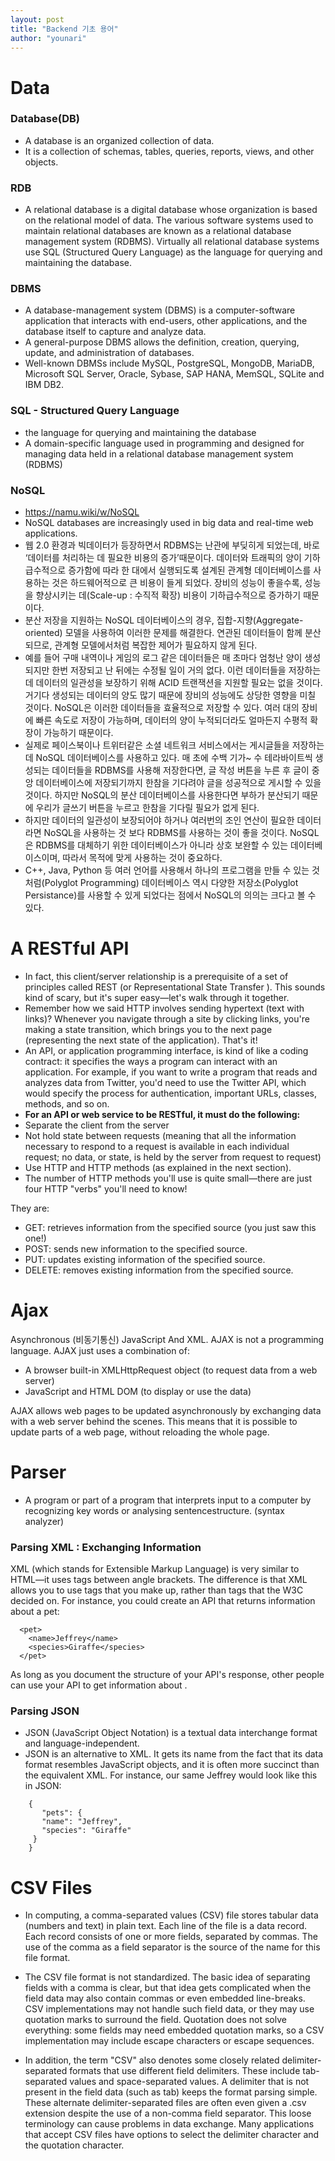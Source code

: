 ```yaml
---
layout: post
title: "Backend 기초 용어"
author: "younari"
---
```


# Data

### Database(DB)
- A database is an organized collection of data. 
- It is a collection of schemas, tables, queries, reports, views, and other objects. 


### RDB
- A relational database is a digital database whose organization is based on the relational model of data. The various software systems used to maintain relational databases are known as a relational database management system (RDBMS). Virtually all relational database systems use SQL (Structured Query Language) as the language for querying and maintaining the database.


### DBMS
- A database-management system (DBMS) is a computer-software application that interacts with end-users, other applications, and the database itself to capture and analyze data. 
- A general-purpose DBMS allows the definition, creation, querying, update, and administration of databases. 
- Well-known DBMSs include MySQL, PostgreSQL, MongoDB, MariaDB, Microsoft SQL Server, Oracle, Sybase, SAP HANA, MemSQL, SQLite and IBM DB2.


### SQL - Structured Query Language
- the language for querying and maintaining the database
- A domain-specific language used in programming and designed for managing data held in a relational database management system (RDBMS)


### NoSQL
- https://namu.wiki/w/NoSQL
- NoSQL databases are increasingly used in big data and real-time web applications.
- 웹 2.0 환경과 빅데이터가 등장하면서 RDBMS는 난관에 부딪히게 되었는데, 바로 ‘데이터를 처리하는 데 필요한 비용의 증가’때문이다. 데이터와 트래픽의 양이 기하급수적으로 증가함에 따라 한 대에서 실행되도록 설계된 관계형 데이터베이스를 사용하는 것은 하드웨어적으로 큰 비용이 들게 되었다. 장비의 성능이 좋을수록, 성능을 향상시키는 데(Scale-up : 수직적 확장) 비용이 기하급수적으로 증가하기 때문이다.
- 분산 저장을 지원하는 NoSQL 데이터베이스의 경우, 집합-지향(Aggregate-oriented) 모델을 사용하여 이러한 문제를 해결한다. 연관된 데이터들이 함께 분산되므로, 관계형 모델에서처럼 복잡한 제어가 필요하지 않게 된다.
- 예를 들어 구매 내역이나 게임의 로그 같은 데이터들은 매 초마다 엄청난 양이 생성되지만 한번 저장되고 난 뒤에는 수정될 일이 거의 없다. 이런 데이터들을 저장하는 데 데이터의 일관성을 보장하기 위해 ACID 트랜잭션을 지원할 필요는 없을 것이다. 거기다 생성되는 데이터의 양도 많기 때문에 장비의 성능에도 상당한 영향을 미칠 것이다. NoSQL은 이러한 데이터들을 효율적으로 저장할 수 있다. 여러 대의 장비에 빠른 속도로 저장이 가능하며, 데이터의 양이 누적되더라도 얼마든지 수평적 확장이 가능하기 때문이다.
- 실제로 페이스북이나 트위터같은 소셜 네트워크 서비스에서는 게시글들을 저장하는 데 NoSQL 데이터베이스를 사용하고 있다. 매 초에 수백 기가~ 수 테라바이트씩 생성되는 데이터들을 RDBMS를 사용해 저장한다면, 글 작성 버튼을 누른 후 글이 중앙 데이터베이스에 저장되기까지 한참을 기다려야 글을 성공적으로 게시할 수 있을 것이다. 하지만 NoSQL의 분산 데이터베이스를 사용한다면 부하가 분산되기 때문에 우리가 글쓰기 버튼을 누르고 한참을 기다릴 필요가 없게 된다.
- 하지만 데이터의 일관성이 보장되어야 하거나 여러번의 조인 연산이 필요한 데이터라면 NoSQL을 사용하는 것 보다 RDBMS를 사용하는 것이 좋을 것이다. NoSQL은 RDBMS를 대체하기 위한 데이터베이스가 아니라 상호 보완할 수 있는 데이터베이스이며, 따라서 목적에 맞게 사용하는 것이 중요하다.
- C++, Java, Python 등 여러 언어를 사용해서 하나의 프로그램을 만들 수 있는 것처럼(Polyglot Programming) 데이터베이스 역시 다양한 저장소(Polyglot Persistance)를 사용할 수 있게 되었다는 점에서 NoSQL의 의의는 크다고 볼 수 있다. 


# A RESTful API

- In fact, this client/server relationship is a prerequisite of a set of principles called REST (or Representational State Transfer ). This sounds kind of scary, but it's super easy—let's walk through it together.
- Remember how we said HTTP involves sending hypertext (text with links)? Whenever you navigate through a site by clicking links, you're making a state transition, which brings you to the next page (representing the next state of the application). That's it!
- An API, or application programming interface, is kind of like a coding contract: it specifies the ways a program can interact with an application. For example, if you want to write a program that reads and analyzes data from Twitter, you'd need to use the Twitter API, which would specify the process for authentication, important URLs, classes, methods, and so on.
- **For an API or web service to be RESTful, it must do the following:**
- Separate the client from the server
- Not hold state between requests (meaning that all the information necessary to respond to a request is available in each individual request; no data, or state, is held by the server from request to request)
- Use HTTP and HTTP methods (as explained in the next section).
- The number of HTTP methods you'll use is quite small—there are just four HTTP "verbs" you'll need to know! 

They are:

- GET: retrieves information from the specified source (you just saw this one!)
- POST: sends new information to the specified source.
- PUT: updates existing information of the specified source.
- DELETE: removes existing information from the specified source.


# Ajax 

Asynchronous (비동기통신) JavaScript And XML.
AJAX is not a programming language. AJAX just uses a combination of:

- A browser built-in XMLHttpRequest object (to request data from a web server)
- JavaScript and HTML DOM (to display or use the data)

AJAX allows web pages to be updated asynchronously by exchanging data with a web server behind the scenes. This means that it is possible to update parts of a web page, without reloading the whole page.



# Parser
- A program or part of a program that interprets input to a computer by recognizing key words or analysing sentencestructure. (syntax analyzer)

### Parsing XML : Exchanging Information

XML (which stands for Extensible Markup Language) is very similar to HTML—it uses tags between angle brackets. The difference is that XML allows you to use tags that you make up, rather than tags that the W3C decided on. For instance, you could create an API that returns information about a pet:

```
  <pet>
    <name>Jeffrey</name>
    <species>Giraffe</species>
  </pet>
```

As long as you document the structure of your API's response, other people can use your API to get information about <pets>.


### Parsing JSON
- JSON (JavaScript Object Notation) is a textual data interchange format and language-independent.
- JSON is an alternative to XML. It gets its name from the fact that its data format resembles JavaScript objects, and it is often more succinct than the equivalent XML. For instance, our same Jeffrey would look like this in JSON:

```
    {
       "pets": {
       "name": "Jeffrey",
       "species": "Giraffe"
     }
    }
```


# CSV Files
- In computing, a comma-separated values (CSV) file stores tabular data (numbers and text) in plain text. Each line of the file is a data record. Each record consists of one or more fields, separated by commas. The use of the comma as a field separator is the source of the name for this file format.

- The CSV file format is not standardized. The basic idea of separating fields with a comma is clear, but that idea gets complicated when the field data may also contain commas or even embedded line-breaks. CSV implementations may not handle such field data, or they may use quotation marks to surround the field. Quotation does not solve everything: some fields may need embedded quotation marks, so a CSV implementation may include escape characters or escape sequences.

- In addition, the term "CSV" also denotes some closely related delimiter-separated formats that use different field delimiters. These include tab-separated values and space-separated values. A delimiter that is not present in the field data (such as tab) keeps the format parsing simple. These alternate delimiter-separated files are often even given a .csv extension despite the use of a non-comma field separator. This loose terminology can cause problems in data exchange. Many applications that accept CSV files have options to select the delimiter character and the quotation character.


